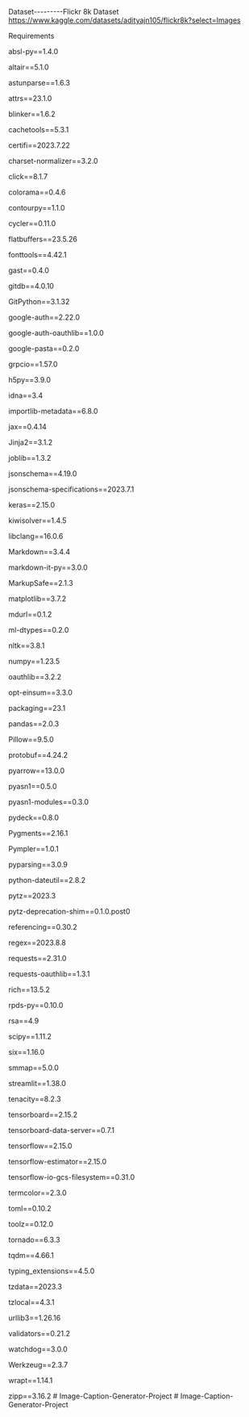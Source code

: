 Dataset---------Flickr 8k Dataset
https://www.kaggle.com/datasets/adityajn105/flickr8k?select=Images


Requirements

absl-py==1.4.0

altair==5.1.0

astunparse==1.6.3

attrs==23.1.0

blinker==1.6.2

cachetools==5.3.1

certifi==2023.7.22

charset-normalizer==3.2.0

click==8.1.7

colorama==0.4.6

contourpy==1.1.0

cycler==0.11.0

flatbuffers==23.5.26

fonttools==4.42.1

gast==0.4.0

gitdb==4.0.10

GitPython==3.1.32

google-auth==2.22.0

google-auth-oauthlib==1.0.0

google-pasta==0.2.0

grpcio==1.57.0

h5py==3.9.0

idna==3.4

importlib-metadata==6.8.0

jax==0.4.14


Jinja2==3.1.2

joblib==1.3.2

jsonschema==4.19.0

jsonschema-specifications==2023.7.1

keras==2.15.0

kiwisolver==1.4.5

libclang==16.0.6

Markdown==3.4.4


markdown-it-py==3.0.0

MarkupSafe==2.1.3

matplotlib==3.7.2

mdurl==0.1.2

ml-dtypes==0.2.0

nltk==3.8.1

numpy==1.23.5

oauthlib==3.2.2

opt-einsum==3.3.0

packaging==23.1

pandas==2.0.3

Pillow==9.5.0

protobuf==4.24.2

pyarrow==13.0.0

pyasn1==0.5.0

pyasn1-modules==0.3.0

pydeck==0.8.0

Pygments==2.16.1

Pympler==1.0.1

pyparsing==3.0.9

python-dateutil==2.8.2

pytz==2023.3

pytz-deprecation-shim==0.1.0.post0

referencing==0.30.2

regex==2023.8.8

requests==2.31.0

requests-oauthlib==1.3.1

rich==13.5.2

rpds-py==0.10.0

rsa==4.9

scipy==1.11.2

six==1.16.0

smmap==5.0.0

streamlit==1.38.0

tenacity==8.2.3

tensorboard==2.15.2

tensorboard-data-server==0.7.1

tensorflow==2.15.0

tensorflow-estimator==2.15.0

tensorflow-io-gcs-filesystem==0.31.0

termcolor==2.3.0

toml==0.10.2

toolz==0.12.0

tornado==6.3.3

tqdm==4.66.1

typing_extensions==4.5.0

tzdata==2023.3

tzlocal==4.3.1

urllib3==1.26.16

validators==0.21.2

watchdog==3.0.0

Werkzeug==2.3.7

wrapt==1.14.1

zipp==3.16.2
#   I m a g e - C a p t i o n - G e n e r a t o r - P r o j e c t  
 #   I m a g e - C a p t i o n - G e n e r a t o r - P r o j e c t  
 